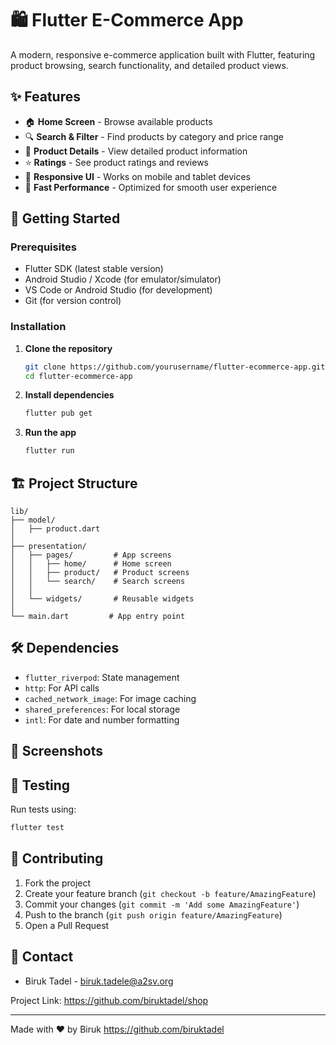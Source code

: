 # 🛍️ Flutter E-Commerce App

A modern, responsive e-commerce application built with Flutter, featuring product browsing, search functionality, and detailed product views.

## ✨ Features

- 🏠 **Home Screen** - Browse available products
- 🔍 **Search & Filter** - Find products by category and price range
- 📱 **Product Details** - View detailed product information
- ⭐ **Ratings** - See product ratings and reviews
- 🎨 **Responsive UI** - Works on mobile and tablet devices
- 🚀 **Fast Performance** - Optimized for smooth user experience

## 🚀 Getting Started

### Prerequisites

- Flutter SDK (latest stable version)
- Android Studio / Xcode (for emulator/simulator)
- VS Code or Android Studio (for development)
- Git (for version control)

### Installation

1. **Clone the repository**
   ```bash
   git clone https://github.com/yourusername/flutter-ecommerce-app.git
   cd flutter-ecommerce-app
   ```

2. **Install dependencies**
   ```bash
   flutter pub get
   ```

3. **Run the app**
   ```bash
   flutter run
   ```

## 🏗️ Project Structure

```
lib/
├── model/
│   ├── product.dart
│   
├── presentation/
│   ├── pages/         # App screens
│   │   ├── home/      # Home screen
│   │   ├── product/   # Product screens
│   │   └── search/    # Search screens
│   │
│   └── widgets/       # Reusable widgets
│      
└── main.dart         # App entry point
```

## 🛠️ Dependencies

- `flutter_riverpod`: State management
- `http`: For API calls
- `cached_network_image`: For image caching
- `shared_preferences`: For local storage
- `intl`: For date and number formatting

## 📱 Screenshots



## 🧪 Testing

Run tests using:
```bash
flutter test
```
## 🤝 Contributing

1. Fork the project
2. Create your feature branch (`git checkout -b feature/AmazingFeature`)
3. Commit your changes (`git commit -m 'Add some AmazingFeature'`)
4. Push to the branch (`git push origin feature/AmazingFeature`)
5. Open a Pull Request

## 📧 Contact

- Biruk Tadel - biruk.tadele@a2sv.org

Project Link: https://github.com/biruktadel/shop

---

Made with ❤️ by Biruk https://github.com/biruktadel
